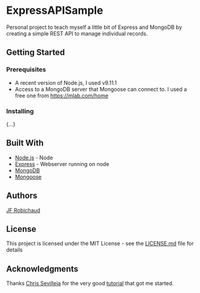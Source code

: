 # ExpressAPISample

Personal project to teach myself a little bit of Express and MongoDB by creating a simple REST API to manage individual records.

## Getting Started

### Prerequisites

* A recent version of Node.js, I used v9.11.1
* Access to a MongoDB server that Mongoose can connect to. I used a free one from https://mlab.com/home

### Installing

{...}

## Built With

* [Node.js](https://nodejs.org/en/) - Node
* [Express](https://expressjs.com/) - Webserver running on node
* [MongoDB](https://www.mongodb.com/)
* [Mongoose](http://mongoosejs.com/)

## Authors

[JF Robichaud](https://github.com/jfrobishow)

## License

This project is licensed under the MIT License - see the [LICENSE.md](LICENSE.md) file for details

## Acknowledgments

Thanks [Chris Sevilleja](https://github.com/sevilayha) for the very good [tutorial](https://scotch.io/tutorials/build-a-restful-api-using-node-and-express-4) that got me started.

